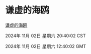 # 谦虚的海鸥
[谦虚的海鸥](http://219.139.197.74:56308/qxdho/course/base/hotlink/index.php)

2024年 11月 02日 星期六 20:40:02 CST

2024年 11月 02日 星期六 12:40:02 GMT
